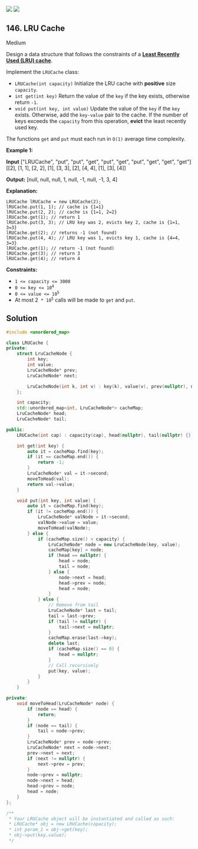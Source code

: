 [![](https://img.shields.io/github/stars/LeetCode-in-Cpp/LeetCode-in-Cpp?label=Stars&style=flat-square)](https://github.com/LeetCode-in-Cpp/LeetCode-in-Cpp)
[![](https://img.shields.io/github/forks/LeetCode-in-Cpp/LeetCode-in-Cpp?label=Fork%20me%20on%20GitHub%20&style=flat-square)](https://github.com/LeetCode-in-Cpp/LeetCode-in-Cpp/fork)

## 146\. LRU Cache

Medium

Design a data structure that follows the constraints of a **[Least Recently Used (LRU) cache](https://en.wikipedia.org/wiki/Cache_replacement_policies#LRU)**.

Implement the `LRUCache` class:

*   `LRUCache(int capacity)` Initialize the LRU cache with **positive** size `capacity`.
*   `int get(int key)` Return the value of the `key` if the key exists, otherwise return `-1`.
*   `void put(int key, int value)` Update the value of the `key` if the `key` exists. Otherwise, add the `key-value` pair to the cache. If the number of keys exceeds the `capacity` from this operation, **evict** the least recently used key.

The functions `get` and `put` must each run in `O(1)` average time complexity.

**Example 1:**

**Input** ["LRUCache", "put", "put", "get", "put", "get", "put", "get", "get", "get"] [[2], [1, 1], [2, 2], [1], [3, 3], [2], [4, 4], [1], [3], [4]]

**Output:** [null, null, null, 1, null, -1, null, -1, 3, 4]

**Explanation:**

    LRUCache lRUCache = new LRUCache(2);
    lRUCache.put(1, 1); // cache is {1=1}
    lRUCache.put(2, 2); // cache is {1=1, 2=2}
    lRUCache.get(1); // return 1
    lRUCache.put(3, 3); // LRU key was 2, evicts key 2, cache is {1=1, 3=3}
    lRUCache.get(2); // returns -1 (not found)
    lRUCache.put(4, 4); // LRU key was 1, evicts key 1, cache is {4=4, 3=3}
    lRUCache.get(1); // return -1 (not found)
    lRUCache.get(3); // return 3
    lRUCache.get(4); // return 4 

**Constraints:**

*   `1 <= capacity <= 3000`
*   <code>0 <= key <= 10<sup>4</sup></code>
*   <code>0 <= value <= 10<sup>5</sup></code>
*   At most 2<code> * 10<sup>5</sup></code> calls will be made to `get` and `put`.

## Solution

```cpp
#include <unordered_map>

class LRUCache {
private:
    struct LruCacheNode {
        int key;
        int value;
        LruCacheNode* prev;
        LruCacheNode* next;

        LruCacheNode(int k, int v) : key(k), value(v), prev(nullptr), next(nullptr) {}
    };

    int capacity;
    std::unordered_map<int, LruCacheNode*> cacheMap;
    LruCacheNode* head;
    LruCacheNode* tail;

public:
    LRUCache(int cap) : capacity(cap), head(nullptr), tail(nullptr) {}

    int get(int key) {
        auto it = cacheMap.find(key);
        if (it == cacheMap.end()) {
            return -1;
        }
        LruCacheNode* val = it->second;
        moveToHead(val);
        return val->value;
    }

    void put(int key, int value) {
        auto it = cacheMap.find(key);
        if (it != cacheMap.end()) {
            LruCacheNode* valNode = it->second;
            valNode->value = value;
            moveToHead(valNode);
        } else {
            if (cacheMap.size() < capacity) {
                LruCacheNode* node = new LruCacheNode(key, value);
                cacheMap[key] = node;
                if (head == nullptr) {
                    head = node;
                    tail = node;
                } else {
                    node->next = head;
                    head->prev = node;
                    head = node;
                }
            } else {
                // Remove from tail
                LruCacheNode* last = tail;
                tail = last->prev;
                if (tail != nullptr) {
                    tail->next = nullptr;
                }
                cacheMap.erase(last->key);
                delete last;
                if (cacheMap.size() == 0) {
                    head = nullptr;
                }
                // Call recursively
                put(key, value);
            }
        }
    }

private:
    void moveToHead(LruCacheNode* node) {
        if (node == head) {
            return;
        }
        if (node == tail) {
            tail = node->prev;
        }
        LruCacheNode* prev = node->prev;
        LruCacheNode* next = node->next;
        prev->next = next;
        if (next != nullptr) {
            next->prev = prev;
        }
        node->prev = nullptr;
        node->next = head;
        head->prev = node;
        head = node;
    }
};

/**
 * Your LRUCache object will be instantiated and called as such:
 * LRUCache* obj = new LRUCache(capacity);
 * int param_1 = obj->get(key);
 * obj->put(key,value);
 */
```